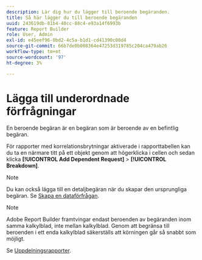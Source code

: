 ```yaml
---
description: Lär dig hur du lägger till beroende begäranden.
title: Så här lägger du till beroende begäranden
uuid: 243619db-81b4-40cc-88c4-e93a14f6993b
feature: Report Builder
role: User, Admin
exl-id: e45eef96-0bd2-4c5a-b1d1-cd41390c08d4
source-git-commit: 66b7de0b008364e47253d319785c204ca479ab26
workflow-type: tm+mt
source-wordcount: '97'
ht-degree: 3%

---
```


# Lägga till underordnade förfrågningar

En beroende begäran är en begäran som är beroende av en befintlig begäran.

För rapporter med korrelationsbrytningar aktiverade i rapporttabellen kan du ta en närmare titt på ett objekt genom att högerklicka i cellen och sedan klicka **[!UICONTROL Add Dependent Request]** > **[!UICONTROL Breakdown]**.

>[!NOTE]
>
>Du kan också lägga till en detaljbegäran när du skapar den ursprungliga begäran. Se [Skapa en dataförfrågan](/help/analyze/report-builder/data-requests/t-create-a-data-request.md).

>[!NOTE]
>
>Adobe Report Builder framtvingar endast beroenden av begäranden inom samma kalkylblad, inte mellan kalkylblad. Genom att begränsa till beroenden i ett enda kalkylblad säkerställs att körningen går så snabbt som möjligt.

Se [Uppdelningsrapporter](/help/analyze/reports-analytics/reports-customize/breakdowns.md).
